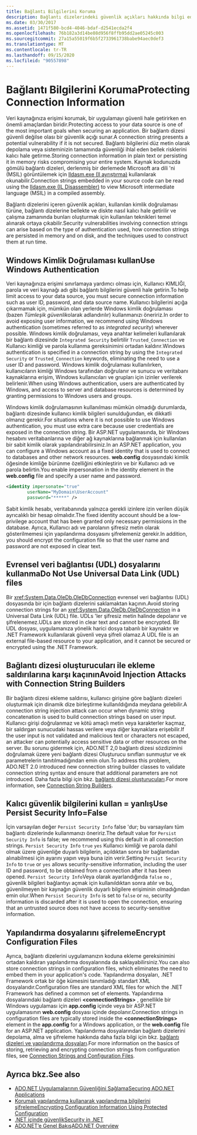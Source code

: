 ```yaml
---
title: Bağlantı Bilgilerini Koruma
description: Bağlantı dizelerindeki güvenlik açıkları hakkında bilgi edinin. Bu, bağlantı dizelerinin oluşturulması ve kalıcı olması ve kimlik doğrulama türü nedeniyle ortaya çıkabilir.
ms.date: 03/30/2017
ms.assetid: 1471f580-bcd4-4046-bdaf-d2541ecda2f4
ms.openlocfilehash: 76b182a3d14be08d956f8ffb95dd2ae05245c003
ms.sourcegitcommit: 27a15a55019f6b5f2733961738babe94aec0def3
ms.translationtype: MT
ms.contentlocale: tr-TR
ms.lasthandoff: 09/15/2020
ms.locfileid: "90557898"
---
```

# <a name="protecting-connection-information"></a><span data-ttu-id="25291-103">Bağlantı Bilgilerini Koruma</span><span class="sxs-lookup"><span data-stu-id="25291-103">Protecting Connection Information</span></span>
<span data-ttu-id="25291-104">Veri kaynağınıza erişimi korumak, bir uygulamayı güvenli hale getirirken en önemli amaçlardan biridir.</span><span class="sxs-lookup"><span data-stu-id="25291-104">Protecting access to your data source is one of the most important goals when securing an application.</span></span> <span data-ttu-id="25291-105">Bir bağlantı dizesi güvenli değilse olası bir güvenlik açığı sunar.</span><span class="sxs-lookup"><span data-stu-id="25291-105">A connection string presents a potential vulnerability if it is not secured.</span></span> <span data-ttu-id="25291-106">Bağlantı bilgilerini düz metin olarak depolama veya sisteminizin tamamında güvenliği ihlal eden bellek risklerini kalıcı hale getirme.</span><span class="sxs-lookup"><span data-stu-id="25291-106">Storing connection information in plain text or persisting it in memory risks compromising your entire system.</span></span> <span data-ttu-id="25291-107">Kaynak kodunuzda gömülü bağlantı dizeleri, derlenmiş bir derlemede Microsoft ara dili 'ni (MSIL) görüntülemek için [Ildasm.exe (Il ayrıştırma)](../../tools/ildasm-exe-il-disassembler.md) kullanılarak okunabilir.</span><span class="sxs-lookup"><span data-stu-id="25291-107">Connection strings embedded in your source code can be read using the [Ildasm.exe (IL Disassembler)](../../tools/ildasm-exe-il-disassembler.md) to view Microsoft intermediate language (MSIL) in a compiled assembly.</span></span>  
  
 <span data-ttu-id="25291-108">Bağlantı dizelerini içeren güvenlik açıkları, kullanılan kimlik doğrulaması türüne, bağlantı dizelerine bellekte ve diskte nasıl kalıcı hale getirilir ve çalışma zamanında bunları oluşturmak için kullanılan teknikleri temel alınarak ortaya çıkabilir.</span><span class="sxs-lookup"><span data-stu-id="25291-108">Security vulnerabilities involving connection strings can arise based on the type of authentication used, how connection strings are persisted in memory and on disk, and the techniques used to construct them at run time.</span></span>  
  
## <a name="use-windows-authentication"></a><span data-ttu-id="25291-109">Windows Kimlik Doğrulaması kullan</span><span class="sxs-lookup"><span data-stu-id="25291-109">Use Windows Authentication</span></span>  
 <span data-ttu-id="25291-110">Veri kaynağınıza erişimi sınırlamaya yardımcı olması için, Kullanıcı KIMLIĞI, parola ve veri kaynağı adı gibi bağlantı bilgilerini güvenli hale getirin.</span><span class="sxs-lookup"><span data-stu-id="25291-110">To help limit access to your data source, you must secure connection information such as user ID, password, and data source name.</span></span> <span data-ttu-id="25291-111">Kullanıcı bilgilerini açığa çıkarmamak için, mümkün olan yerlerde Windows kimlik doğrulaması (bazen *Tümleşik güvenlik*olarak adlandırılır) kullanmanızı öneririz.</span><span class="sxs-lookup"><span data-stu-id="25291-111">In order to avoid exposing user information, we recommend using Windows authentication (sometimes referred to as *integrated security*) wherever possible.</span></span> <span data-ttu-id="25291-112">Windows kimlik doğrulaması, veya anahtar kelimeleri kullanılarak bir bağlantı dizesinde `Integrated Security` belirtilir `Trusted_Connection` ve Kullanıcı kimliği ve parola kullanma gereksinimini ortadan kaldırır.</span><span class="sxs-lookup"><span data-stu-id="25291-112">Windows authentication is specified in a connection string by using the `Integrated Security` or `Trusted_Connection` keywords, eliminating the need to use a user ID and password.</span></span> <span data-ttu-id="25291-113">Windows kimlik doğrulaması kullanılırken, kullanıcıların kimliği Windows tarafından doğrulanır ve sunucu ve veritabanı kaynaklarına erişim, Windows kullanıcıları ve grupları için izinler verilerek belirlenir.</span><span class="sxs-lookup"><span data-stu-id="25291-113">When using Windows authentication, users are authenticated by Windows, and access to server and database resources is determined by granting permissions to Windows users and groups.</span></span>  
  
 <span data-ttu-id="25291-114">Windows kimlik doğrulamasının kullanılması mümkün olmadığı durumlarda, bağlantı dizesinde kullanıcı kimlik bilgileri sunulduğundan, ek dikkatli olmanız gerekir.</span><span class="sxs-lookup"><span data-stu-id="25291-114">For situations where it is not possible to use Windows authentication, you must use extra care because user credentials are exposed in the connection string.</span></span> <span data-ttu-id="25291-115">Bir ASP.NET uygulamasında, bir Windows hesabını veritabanlarına ve diğer ağ kaynaklarına bağlanmak için kullanılan bir sabit kimlik olarak yapılandırabilirsiniz.</span><span class="sxs-lookup"><span data-stu-id="25291-115">In an ASP.NET application, you can configure a Windows account as a fixed identity that is used to connect to databases and other network resources.</span></span> <span data-ttu-id="25291-116">**web.config** dosyasındaki kimlik öğesinde kimliğe bürünme özelliğini etkinleştirin ve bir Kullanıcı adı ve parola belirtin.</span><span class="sxs-lookup"><span data-stu-id="25291-116">You enable impersonation in the identity element in the **web.config** file and specify a user name and password.</span></span>  
  
```xml  
<identity impersonate="true"
        userName="MyDomain\UserAccount"
        password="*****" />  
```  
  
 <span data-ttu-id="25291-117">Sabit kimlik hesabı, veritabanında yalnızca gerekli izinlere izin verilen düşük ayrıcalıklı bir hesap olmalıdır.</span><span class="sxs-lookup"><span data-stu-id="25291-117">The fixed identity account should be a low-privilege account that has been granted only necessary permissions in the database.</span></span> <span data-ttu-id="25291-118">Ayrıca, Kullanıcı adı ve parolanın şifresiz metin olarak gösterilmemesi için yapılandırma dosyasını şifrelemeniz gerekir.</span><span class="sxs-lookup"><span data-stu-id="25291-118">In addition, you should encrypt the configuration file so that the user name and password are not exposed in clear text.</span></span>  
  
## <a name="do-not-use-universal-data-link-udl-files"></a><span data-ttu-id="25291-119">Evrensel veri bağlantısı (UDL) dosyalarını kullanma</span><span class="sxs-lookup"><span data-stu-id="25291-119">Do Not Use Universal Data Link (UDL) files</span></span>  
 <span data-ttu-id="25291-120">Bir <xref:System.Data.OleDb.OleDbConnection> evrensel veri bağlantısı (UDL) dosyasında bir için bağlantı dizelerini saklamaktan kaçının.</span><span class="sxs-lookup"><span data-stu-id="25291-120">Avoid storing connection strings for an <xref:System.Data.OleDb.OleDbConnection> in a Universal Data Link (UDL) file.</span></span> <span data-ttu-id="25291-121">UDLs 'ler şifresiz metin halinde depolanır ve şifrelenemez.</span><span class="sxs-lookup"><span data-stu-id="25291-121">UDLs are stored in clear text and cannot be encrypted.</span></span> <span data-ttu-id="25291-122">Bir UDL dosyası, uygulamanıza yönelik harici dosya tabanlı bir kaynaktır ve .NET Framework kullanılarak güvenli veya şifreli olamaz.</span><span class="sxs-lookup"><span data-stu-id="25291-122">A UDL file is an external file-based resource to your application, and it cannot be secured or encrypted using the .NET Framework.</span></span>  
  
## <a name="avoid-injection-attacks-with-connection-string-builders"></a><span data-ttu-id="25291-123">Bağlantı dizesi oluşturucuları ile ekleme saldırılarına karşı kaçının</span><span class="sxs-lookup"><span data-stu-id="25291-123">Avoid Injection Attacks with Connection String Builders</span></span>  
 <span data-ttu-id="25291-124">Bir bağlantı dizesi ekleme saldırısı, kullanıcı girişine göre bağlantı dizeleri oluşturmak için dinamik dize birleştirme kullanıldığında meydana gelebilir.</span><span class="sxs-lookup"><span data-stu-id="25291-124">A connection string injection attack can occur when dynamic string concatenation is used to build connection strings based on user input.</span></span> <span data-ttu-id="25291-125">Kullanıcı girişi doğrulanmaz ve kötü amaçlı metin veya karakterler kaçmaz, bir saldırgan sunucudaki hassas verilere veya diğer kaynaklara erişebilir.</span><span class="sxs-lookup"><span data-stu-id="25291-125">If the user input is not validated and malicious text or characters not escaped, an attacker can potentially access sensitive data or other resources on the server.</span></span> <span data-ttu-id="25291-126">Bu sorunu gidermek için, ADO.NET 2,0 bağlantı dizesi sözdizimini doğrulamak üzere yeni bağlantı dizesi Oluşturucu sınıfları sunmuştur ve ek parametrelerin tanıtılmadığından emin olun.</span><span class="sxs-lookup"><span data-stu-id="25291-126">To address this problem, ADO.NET 2.0 introduced new connection string builder classes to validate connection string syntax and ensure that additional parameters are not introduced.</span></span> <span data-ttu-id="25291-127">Daha fazla bilgi için bkz. [bağlantı dizesi oluşturucuları](connection-string-builders.md).</span><span class="sxs-lookup"><span data-stu-id="25291-127">For more information, see [Connection String Builders](connection-string-builders.md).</span></span>  
  
## <a name="use-persist-security-infofalse"></a><span data-ttu-id="25291-128">Kalıcı güvenlik bilgilerini kullan = yanlış</span><span class="sxs-lookup"><span data-stu-id="25291-128">Use Persist Security Info=False</span></span>  
 <span data-ttu-id="25291-129">İçin varsayılan değer `Persist Security Info` false 'dur; bu varsayılanı tüm bağlantı dizelerinde kullanmanızı öneririz.</span><span class="sxs-lookup"><span data-stu-id="25291-129">The default value for `Persist Security Info` is false; we recommend using this default in all connection strings.</span></span> <span data-ttu-id="25291-130">`Persist Security Info` `true` `yes` Kullanıcı kimliği ve parola dahil olmak üzere güvenliğe duyarlı bilgilerin, açıldıktan sonra bir bağlantıdan alınabilmesi için ayarını yapın veya buna izin verir.</span><span class="sxs-lookup"><span data-stu-id="25291-130">Setting `Persist Security Info` to `true` or `yes` allows security-sensitive information, including the user ID and password, to be obtained from a connection after it has been opened.</span></span> <span data-ttu-id="25291-131">`Persist Security Info`Veya olarak ayarlandığında `false` `no` , güvenlik bilgileri bağlantıyı açmak için kullanıldıktan sonra atılır ve bu, güvenilmeyen bir kaynağın güvenlik duyarlı bilgilere erişiminin olmadığından emin olur.</span><span class="sxs-lookup"><span data-stu-id="25291-131">When `Persist Security Info` is set to `false` or `no`, security information is discarded after it is used to open the connection, ensuring that an untrusted source does not have access to security-sensitive information.</span></span>  
  
## <a name="encrypt-configuration-files"></a><span data-ttu-id="25291-132">Yapılandırma dosyalarını şifreleme</span><span class="sxs-lookup"><span data-stu-id="25291-132">Encrypt Configuration Files</span></span>  
 <span data-ttu-id="25291-133">Ayrıca, bağlantı dizelerini uygulamanızın koduna ekleme gereksinimini ortadan kaldıran yapılandırma dosyalarında da saklayabilirsiniz.</span><span class="sxs-lookup"><span data-stu-id="25291-133">You can also store connection strings in configuration files, which eliminates the need to embed them in your application's code.</span></span> <span data-ttu-id="25291-134">Yapılandırma dosyaları, .NET Framework ortak bir öğe kümesini tanımladığı standart XML dosyalarıdır.</span><span class="sxs-lookup"><span data-stu-id="25291-134">Configuration files are standard XML files for which the .NET Framework has defined a common set of elements.</span></span> <span data-ttu-id="25291-135">Yapılandırma dosyalarındaki bağlantı dizeleri **\<connectionStrings>** , genellikle bir Windows uygulaması için **app.config** içinde veya bir ASP.NET uygulamasının **web.config** dosyası içinde depolanır.</span><span class="sxs-lookup"><span data-stu-id="25291-135">Connection strings in configuration files are typically stored inside the **\<connectionStrings>** element in the **app.config** for a Windows application, or the **web.config** file for an ASP.NET application.</span></span> <span data-ttu-id="25291-136">Yapılandırma dosyalarından bağlantı dizelerini depolama, alma ve şifreleme hakkında daha fazla bilgi için bkz. [bağlantı dizeleri ve yapılandırma dosyaları](connection-strings-and-configuration-files.md).</span><span class="sxs-lookup"><span data-stu-id="25291-136">For more information on the basics of storing, retrieving and encrypting connection strings from configuration files, see [Connection Strings and Configuration Files](connection-strings-and-configuration-files.md).</span></span>  
  
## <a name="see-also"></a><span data-ttu-id="25291-137">Ayrıca bkz.</span><span class="sxs-lookup"><span data-stu-id="25291-137">See also</span></span>

- [<span data-ttu-id="25291-138">ADO.NET Uygulamalarının Güvenliğini Sağlama</span><span class="sxs-lookup"><span data-stu-id="25291-138">Securing ADO.NET Applications</span></span>](securing-ado-net-applications.md)
- <span data-ttu-id="25291-139">[Korumalı yapılandırma kullanarak yapılandırma bilgilerini şifreleme](/previous-versions/aspnet/53tyfkaw(v=vs.100))</span><span class="sxs-lookup"><span data-stu-id="25291-139">[Encrypting Configuration Information Using Protected Configuration](/previous-versions/aspnet/53tyfkaw(v=vs.100))</span></span>
- [<span data-ttu-id="25291-140">.NET içinde güvenlik</span><span class="sxs-lookup"><span data-stu-id="25291-140">Security in .NET</span></span>](../../../standard/security/index.md)
- [<span data-ttu-id="25291-141">ADO.NET’e Genel Bakış</span><span class="sxs-lookup"><span data-stu-id="25291-141">ADO.NET Overview</span></span>](ado-net-overview.md)
